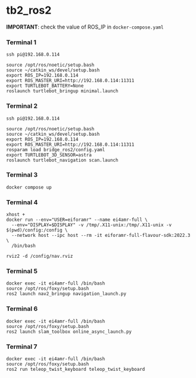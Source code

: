 # tb2_ros2

**IMPORTANT**: check the value of ROS_IP in `docker-compose.yaml`

### Terminal 1
```
ssh pi@192.168.0.114

source /opt/ros/noetic/setup.bash
source ~/catkin_ws/devel/setup.bash
export ROS_IP=192.168.0.114
export ROS_MASTER_URI=http://192.168.0.114:11311
export TURTLEBOT_BATTERY=None
roslaunch turtlebot_bringup minimal.launch
```

### Terminal 2
```
ssh pi@192.168.0.114

source /opt/ros/noetic/setup.bash
source ~/catkin_ws/devel/setup.bash
export ROS_IP=192.168.0.114
export ROS_MASTER_URI=http://192.168.0.114:11311
rosparam load bridge_ros2/config.yaml 
export TURTLEBOT_3D_SENSOR=astra
roslaunch turtlebot_navigation scan.launch
```

### Terminal 3
```
docker compose up
```

### Terminal 4
```
xhost +
docker run --env="USER=eiforamr" --name ei4amr-full \
  --env="DISPLAY=$DISPLAY" -v /tmp/.X11-unix:/tmp/.X11-unix -v $(pwd)/config:/config \
  --network host --ipc host --rm -it eiforamr-full-flavour-sdk:2022.3 \
  /bin/bash

rviz2 -d /config/nav.rviz
```

### Terminal 5
```
docker exec -it ei4amr-full /bin/bash
source /opt/ros/foxy/setup.bash
ros2 launch nav2_bringup navigation_launch.py
```

### Terminal 6
```
docker exec -it ei4amr-full /bin/bash
source /opt/ros/foxy/setup.bash
ros2 launch slam_toolbox online_async_launch.py
```

### Terminal 7
```
docker exec -it ei4amr-full /bin/bash
source /opt/ros/foxy/setup.bash
ros2 run teleop_twist_keyboard teleop_twist_keyboard
```
